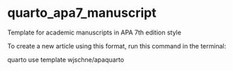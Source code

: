 # quarto_apa7_manuscript

Template for academic manuscripts in APA 7th edition style

To create a new article using this format, run this command in the terminal:

quarto use template wjschne/apaquarto


